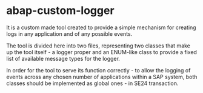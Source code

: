 # abap-custom-logger

It is a custom made tool created to provide a simple mechanism for creating logs in any application and of any possible events.

The tool is divided here into two files, representing two classes that make up the tool itself - a logger proper and an ENUM-like class to provide a fixed list of available message types for the logger.

In order for the tool to serve its function correctly - to allow the logging of events across any chosen number of applications within a SAP system, both classes should be implemented as global ones - in SE24 transaction.
